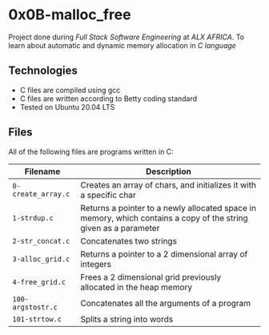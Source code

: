 # 0x0B-malloc_free
Project done during *Full Stack Software Engineering* at *ALX AFRICA*. To learn about automatic and dynamic memory allocation in *C language*

## Technologies
* C files are compiled using gcc
* C files are written according to Betty coding standard
* Tested on Ubuntu 20.04 LTS
## Files
All of the following files are programs written in C:

| Filename | Description |
| -------- | ------------ |
| `0-create_array.c` | Creates an array of chars, and initializes it with a specific char |
| `1-strdup.c` | Returns a pointer to a newly allocated space in memory, which contains a copy of the string given as a parameter |
| `2-str_concat.c` | Concatenates two strings |
| `3-alloc_grid.c` | Returns a pointer to a 2 dimensional array of integers |
| `4-free_grid.c` | Frees a 2 dimensional grid previously allocated in the heap memory |
| `100-argstostr.c` | Concatenates all the arguments of a program |
| `101-strtow.c` | Splits a string into words |
